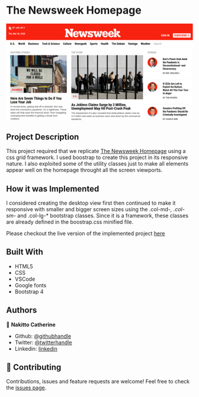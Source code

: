 # The Newsweek Homepage

![screenshot](./Screenshot.png)

## Project Description
This project required that we replicate [The Newsweek Homepage](https://www.newsweek.com/) using a css grid framework. I used boostrap to create this project in its responsive nature. I also exploited some of the utility classes just to make all elements appear well on the homepage throught all the screen viewports.

## How it was Implemented

I considered creating the desktop view first then continued to make it responsive with smaller and bigger screen sizes using the .col-md-*, .col-sm-* and .col-lg-* bootstrap classes.
Since it is a framework, these classes are already defined in the boostrap.css minified file.

Please checkout the live version of the implemented project [here](https://raw.githack.com/Cathella/the_next_web/responsive/index.html)

## Built With

* HTML5
* CSS
* VSCode
* Google fonts
* Bootstrap 4

## Authors

👤 **Nakitto Catherine** 
* Github: [@githubhandle](https://github.com/Cathella)
* Twitter: [@twitterhandle](https://twitter.com/cathella9)
* Linkedin: [linkedin](https://www.linkedin.com/in/catherine-nakitto-51ba2a40/)

## 🤝 Contributing

Contributions, issues and feature requests are welcome!
Feel free to check the [issues page](issues/).
